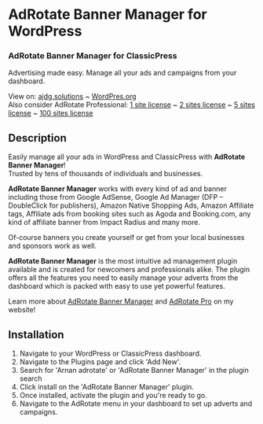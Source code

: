 # AdRotate Banner Manager for WordPress
### AdRotate Banner Manager for ClassicPress

Advertising made easy. Manage all your ads and campaigns from your dashboard.

View on: [ajdg.solutions](https://ajdg.solutions/product/adrotate-banner-manager/) ~ [WordPres.org](https://wordpress.org/plugins/adrotate/) \
Also consider AdRotate Professional: [1 site license](https://ajdg.solutions/product/adrotate-pro-single/) ~ [2 sites license](https://ajdg.solutions/product/adrotate-pro-duo/) ~ [5 sites license](https://ajdg.solutions/product/adrotate-pro-multi/) ~ [100 sites license](https://ajdg.solutions/product/adrotate-pro-developer/)

## Description
Easily manage all your ads in WordPress and ClassicPress with **AdRotate Banner Manager**! \
Trusted by tens of thousands of individuals and businesses.

**AdRotate Banner Manager** works with every kind of ad and banner including those from Google AdSense, Google Ad Manager (DFP – DoubleClick for publishers), Amazon Native Shopping Ads, Amazon Affiliate tags, Affiliate ads from booking sites such as Agoda and Booking.com, any kind of affiliate banner from Impact Radius and many more. 

Of-course banners you create yourself or get from your local businesses and sponsors work as well.

**AdRotate Banner Manager** is the most intuitive ad management plugin available and is created for newcomers and professionals alike. The plugin offers all the features you need to easily manage your adverts from the dashboard which is packed with easy to use yet powerful features.

Learn more about [AdRotate Banner Manager](https://ajdg.solutions/product/adrotate-banner-manager/) and [AdRotate Pro](https://ajdg.solutions/product/adrotate-pro-single/) on my website!

## Installation
1. Navigate to your WordPress or ClassicPress dashboard.
2. Navigate to the Plugins page and click 'Add New'.
3. Search for 'Arnan adrotate' or 'AdRotate Banner Manager' in the plugin search
4. Click install on the 'AdRotate Banner Manager' plugin.
5. Once installed, activate the plugin and you're ready to go.
6. Navigate to the AdRotate menu in your dashboard to set up adverts and campaigns.
